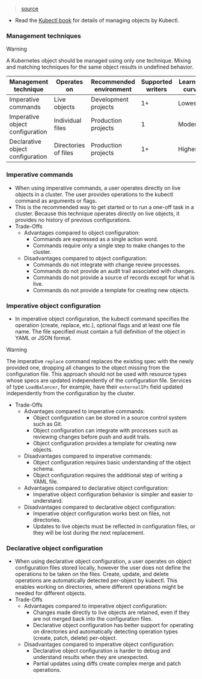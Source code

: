 > [source](https://kubernetes.io/docs/concepts/overview/working-with-objects/object-management/)

* Read the [Kubectl book](https://kubectl.docs.kubernetes.io/) for details of managing objects by Kubectl.

### Management techniques

> [!Warning]
> A Kubernetes object should be managed using only one technique. Mixing and matching techniques for the same object results in undefined behavior.

|Management technique|Operates on|Recommended environment|Supported writers|Learning curve|
|---|---|---|---|---|
|Imperative commands|Live objects|Development projects|1+|Lowest|
|Imperative object configuration|Individual files|Production projects|1|Moderate|
|Declarative object configuration|Directories of files|Production projects|1+|Highest|

### Imperative commands
* When using imperative commands, a user operates directly on live objects in a cluster. The user provides operations to the kubectl command as arguments or flags.
* This is the recommended way to get started or to run a one-off task in a cluster. Because this technique operates directly on live objects, it provides no history of previous configurations.
* Trade-Offs
	* Advantages compared to object configuration:
		* Commands are expressed as a single action word.
		* Commands require only a single step to make changes to the cluster.
	* Disadvantages compared to object configuration:
		* Commands do not integrate with change review processes.
		* Commands do not provide an audit trail associated with changes.
		* Commands do not provide a source of records except for what is live.
		* Commands do not provide a template for creating new objects.

### Imperative object configuration
* In imperative object configuration, the kubectl command specifies the operation (create, replace, etc.), optional flags and at least one file name. The file specified must contain a full definition of the object in YAML or JSON format.

> [!Warning]
> The imperative `replace` command replaces the existing spec with the newly provided one, dropping all changes to the object missing from the configuration file. This approach should not be used with resource types whose specs are updated independently of the configuration file. Services of type `LoadBalancer`, for example, have their `externalIPs` field updated independently from the configuration by the cluster.

* Trade-Offs
	* Advantages compared to imperative commands:
		* Object configuration can be stored in a source control system such as Git.
		* Object configuration can integrate with processes such as reviewing changes before push and audit trails.
		* Object configuration provides a template for creating new objects.
	* Disadvantages compared to imperative commands:
		* Object configuration requires basic understanding of the object schema.
		* Object configuration requires the additional step of writing a YAML file.
	* Advantages compared to declarative object configuration:
		* Imperative object configuration behavior is simpler and easier to understand.
	* Disadvantages compared to declarative object configuration:
		* Imperative object configuration works best on files, not directories.
		* Updates to live objects must be reflected in configuration files, or they will be lost during the next replacement.

### Declarative object configuration
* When using declarative object configuration, a user operates on object configuration files stored locally, however the user does not define the operations to be taken on the files. Create, update, and delete operations are automatically detected per-object by kubectl. This enables working on directories, where different operations might be needed for different objects.
* Trade-Offs
	* Advantages compared to imperative object configuration:
		* Changes made directly to live objects are retained, even if they are not merged back into the configuration files.
		* Declarative object configuration has better support for operating on directories and automatically detecting operation types (create, patch, delete) per-object.
	* Disadvantages compared to imperative object configuration:
		* Declarative object configuration is harder to debug and understand results when they are unexpected.
		* Partial updates using diffs create complex merge and patch operations.

